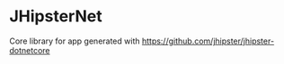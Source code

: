 # JHipsterNet 

Core library for app generated with https://github.com/jhipster/jhipster-dotnetcore

